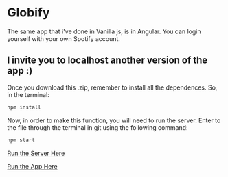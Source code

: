 # Globify

The same app that i've done in Vanilla js, is in Angular. You can login yourself with your own Spotify account.

## I invite you to localhost another version of the app :) 

Once you download this .zip, remember to install all the dependences. So, in the terminal:

```python
npm install
```

Now, in order to make this function, you will need to run the server. Enter to the file through the terminal in git using the following command:

```python
npm start
```

[Run the Server Here](http://localhost:3000)

[Run the App Here](http://localhost:4200)

